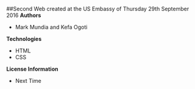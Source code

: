 ##Second Web created at the US Embassy of Thursday 29th September 2016
**Authors**
 - Mark Mundia and Kefa Ogoti
 
 **Technologies**
 - HTML
 - CSS
 
 **License Information**
 - Next Time